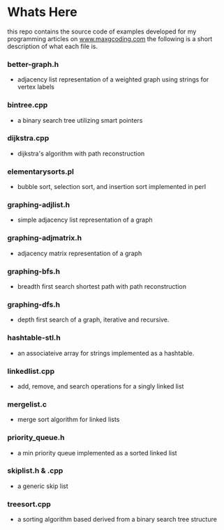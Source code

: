 # Whats Here
this repo contains the source code of examples developed for my programming articles
on www.maxgcoding.com the following is a short description of what each file is.

### better-graph.h       
- adjacency list representation of a weighted graph using strings for vertex labels
### bintree.cpp          
- a binary search tree utilizing smart pointers
### dijkstra.cpp         
- dijkstra's algorithm with path reconstruction
### elementarysorts.pl   
- bubble sort, selection sort, and insertion sort implemented in perl
### graphing-adjlist.h   
- simple adjacency list representation of a graph
### graphing-adjmatrix.h 
- adjacency matrix representation of a graph
### graphing-bfs.h       
- breadth first search shortest path with path reconstruction
### graphing-dfs.h       
- depth first search of a graph, iterative and recursive.
### hashtable-stl.h      
- an associateive array for strings implemented as a hashtable.
### linkedlist.cpp       
- add, remove, and search operations for a singly linked list
### mergelist.c          
- merge sort algorithm for linked lists
### priority_queue.h     
- a min priority queue implemented as a sorted linked list
### skiplist.h & .cpp    
- a generic skip list
### treesort.cpp         
- a sorting algorithm based derived from a binary search tree structure

